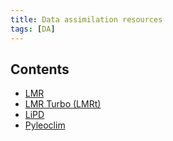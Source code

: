 ```yaml
---
title: Data assimilation resources
tags: [DA]
---
```


## Contents
+ [LMR](../lmr)
+ [LMR Turbo (LMRt)](../lmrt)
+ [LiPD](../lipd)
+ [Pyleoclim](../pyleo)

